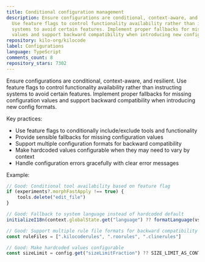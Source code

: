 ```yaml
---
title: Conditional configuration management
description: Ensure configurations are conditional, context-aware, and resilient.
  Use feature flags to control functionality availability rather than instructing
  systems to avoid certain features. Implement proper fallbacks for missing configuration
  values and support backward compatibility when introducing new config formats.
repository: kilo-org/kilocode
label: Configurations
language: TypeScript
comments_count: 8
repository_stars: 7302
---
```


Ensure configurations are conditional, context-aware, and resilient. Use feature flags to control functionality availability rather than instructing systems to avoid certain features. Implement proper fallbacks for missing configuration values and support backward compatibility when introducing new config formats.

Key practices:
- Use feature flags to conditionally include/exclude tools and functionality
- Provide sensible fallbacks for missing configuration values  
- Support multiple configuration formats for backward compatibility
- Make hardcoded values configurable when they may need to vary by context
- Handle configuration errors gracefully with clear error messages

Example:
```typescript
// Good: Conditional tool availability based on feature flag
if (experiments?.morphFastApply !== true) {
    tools.delete("edit_file")
}

// Good: Fallback to system language instead of hardcoded default
initializeI18n(context.globalState.get("language") ?? formatLanguage(vscode.env.language))

// Good: Support multiple rule file formats for backward compatibility  
const ruleFiles = [".kilocoderules", ".roorules", ".clinerules"]

// Good: Make hardcoded values configurable
const sizeLimit = config.get("sizeLimitFraction") ?? SIZE_LIMIT_AS_CONTEXT_WINDOW_FRACTION
```